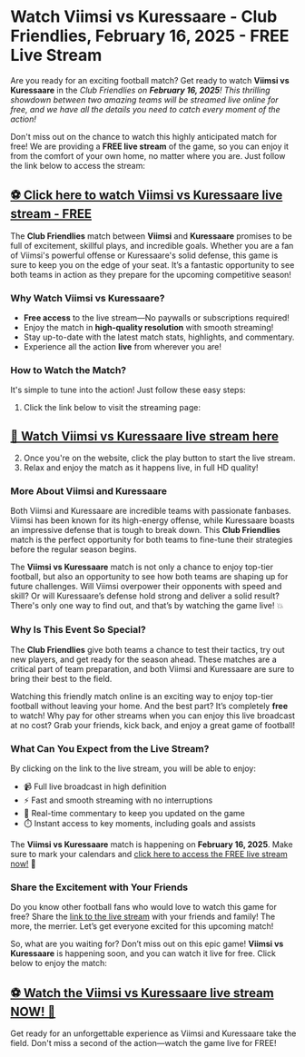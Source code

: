 # Watch Viimsi vs Kuressaare - Club Friendlies, February 16, 2025 - FREE Live Stream

Are you ready for an exciting football match? Get ready to watch **Viimsi vs Kuressaare** in the _Club Friendlies on **February 16, 2025**! This thrilling showdown between two amazing teams will be streamed live online for free, and we have all the details you need to catch every moment of the action!_

Don't miss out on the chance to watch this highly anticipated match for free! We are providing a **FREE live stream** of the game, so you can enjoy it from the comfort of your own home, no matter where you are. Just follow the link below to access the stream:

## [⚽ Click here to watch Viimsi vs Kuressaare live stream - FREE](https://tinyurl.com/livestreamfreeo?st=Viimsi+vs+Kuressaare&si=ghc)

The **Club Friendlies** match between **Viimsi** and **Kuressaare** promises to be full of excitement, skillful plays, and incredible goals. Whether you are a fan of Viimsi's powerful offense or Kuressaare's solid defense, this game is sure to keep you on the edge of your seat. It’s a fantastic opportunity to see both teams in action as they prepare for the upcoming competitive season!

### Why Watch Viimsi vs Kuressaare?

- **Free access** to the live stream—No paywalls or subscriptions required!
- Enjoy the match in **high-quality resolution** with smooth streaming!
- Stay up-to-date with the latest match stats, highlights, and commentary.
- Experience all the action **live** from wherever you are!

### How to Watch the Match?

It's simple to tune into the action! Just follow these easy steps:

1. Click the link below to visit the streaming page:

## [📲 Watch Viimsi vs Kuressaare live stream here](https://tinyurl.com/livestreamfreeo?st=Viimsi+vs+Kuressaare&si=ghc)
2. Once you're on the website, click the play button to start the live stream.
3. Relax and enjoy the match as it happens live, in full HD quality!

### More About Viimsi and Kuressaare

Both Viimsi and Kuressaare are incredible teams with passionate fanbases. Viimsi has been known for its high-energy offense, while Kuressaare boasts an impressive defense that is tough to break down. This **Club Friendlies** match is the perfect opportunity for both teams to fine-tune their strategies before the regular season begins.

The **Viimsi vs Kuressaare** match is not only a chance to enjoy top-tier football, but also an opportunity to see how both teams are shaping up for future challenges. Will Viimsi overpower their opponents with speed and skill? Or will Kuressaare’s defense hold strong and deliver a solid result? There's only one way to find out, and that’s by watching the game live! 💥

### Why Is This Event So Special?

The **Club Friendlies** give both teams a chance to test their tactics, try out new players, and get ready for the season ahead. These matches are a critical part of team preparation, and both Viimsi and Kuressaare are sure to bring their best to the field.

Watching this friendly match online is an exciting way to enjoy top-tier football without leaving your home. And the best part? It’s completely **free** to watch! Why pay for other streams when you can enjoy this live broadcast at no cost? Grab your friends, kick back, and enjoy a great game of football!

### What Can You Expect from the Live Stream?

By clicking on the link to the live stream, you will be able to enjoy:

- 📹 Full live broadcast in high definition
- ⚡ Fast and smooth streaming with no interruptions
- 💬 Real-time commentary to keep you updated on the game
- ⏱️ Instant access to key moments, including goals and assists

The **Viimsi vs Kuressaare** match is happening on **February 16, 2025**. Make sure to mark your calendars and [click here to access the FREE live stream now!](https://tinyurl.com/livestreamfreeo?st=Viimsi+vs+Kuressaare&si=ghc) 🎉

### Share the Excitement with Your Friends

Do you know other football fans who would love to watch this game for free? Share the [link to the live stream](https://tinyurl.com/livestreamfreeo?st=Viimsi+vs+Kuressaare&si=ghc) with your friends and family! The more, the merrier. Let’s get everyone excited for this upcoming match!

So, what are you waiting for? Don’t miss out on this epic game! **Viimsi vs Kuressaare** is happening soon, and you can watch it live for free. Click below to enjoy the match:

## [⚽ Watch the Viimsi vs Kuressaare live stream NOW! 🎉](https://tinyurl.com/livestreamfreeo?st=Viimsi+vs+Kuressaare&si=ghc)

Get ready for an unforgettable experience as Viimsi and Kuressaare take the field. Don't miss a second of the action—watch the game live for FREE!
